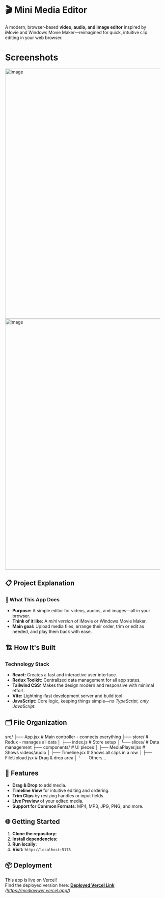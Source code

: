 # 🎬 Mini Media Editor

A modern, browser-based **video, audio, and image editor** inspired by iMovie and Windows Movie Maker—reimagined for quick, intuitive clip editing in your web browser.

# Screenshots
<img width="1440" height="811" alt="image" src="https://github.com/user-attachments/assets/74a5168b-1303-48f8-8e04-00c2cd4ec12a" />
<img width="1292" height="813" alt="image" src="https://github.com/user-attachments/assets/7b173946-28ea-49d4-80a7-cd671e6fe8d0" />


## 📋 Project Explanation

### 🎯 What This App Does

- **Purpose:** A simple editor for videos, audios, and images—all in your browser.
- **Think of it like:** A *mini version* of iMovie or Windows Movie Maker.
- **Main goal:** Upload media files, arrange their order, trim or edit as needed, and play them back with ease.

## 🏗️ How It's Built

### Technology Stack

- **React:** Creates a fast and interactive user interface.
- **Redux Toolkit:** Centralized data management for all app states.
- **Tailwind CSS:** Makes the design modern and responsive with minimal effort.
- **Vite:** Lightning-fast development server and build tool.
- **JavaScript:** Core logic, keeping things simple—*no TypeScript, only JavaScript*.

## 🗂️ File Organization

src/
├── App.jsx # Main controller - connects everything
├── store/ # Redux - manages all data
│ ├── index.js # Store setup
│ └── slices/ # Data management
├── components/ # UI pieces
│ ├── MediaPlayer.jsx # Shows videos/audio
│ ├── Timeline.jsx # Shows all clips in a row
│ ├── FileUpload.jsx # Drag & drop area
│ └── Others...


## 🚀 Features

- **Drag & Drop** to add media.
- **Timeline View** for intuitive editing and ordering.
- **Trim Clips** by resizing handles or input fields.
- **Live Preview** of your edited media.
- **Support for Common Formats**: MP4, MP3, JPG, PNG, and more.

## 🌐 Getting Started

1. **Clone the repository:**
2. **Install dependencies:**
3. **Run locally:**
4. **Visit:** `http://localhost:5173`

## 📦 Deployment

This app is live on Vercel!  
Find the deployed version here: [**Deployed Vercel Link**](#) *(https://mediaviwer.vercel.app/)*
